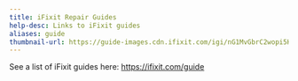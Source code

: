 ```yaml
---
title: iFixit Repair Guides
help-desc: Links to iFixit guides
aliases: guide
thumbnail-url: https://guide-images.cdn.ifixit.com/igi/nG1MvGbrC2wopi5H.full
---
```


See a list of iFixit guides here: https://ifixit.com/guide